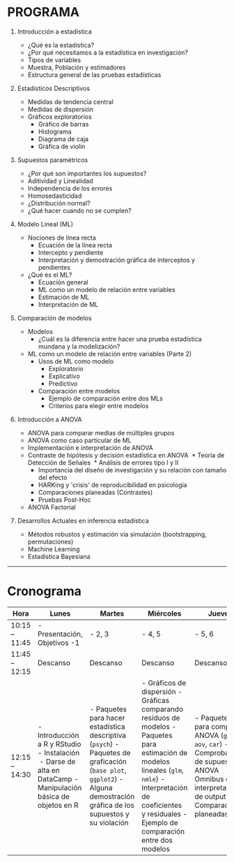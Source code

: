 # PROGRAMA

1. Introducción a estadística
	* ¿Qué es la estadística?
	* ¿Por qué necesitamos a la estadística en investigación?
	* Tipos de variables
	* Muestra, Población y estimadores
	* Estructura general de las pruebas estadísticas

2. Estadísticos Descriptivos
	* Medidas de tendencia central 
	* Medidas de dispersión
	* Gráficos exploratorios
		* Gráfico de barras 
		* Histograma 
		* Diagrama de caja
		* Gráfica de violín
3. Supuestos paramétricos
	* ¿Por qué son importantes los supuestos? 
	* Aditividad y Linealidad
	* Independencia de los errores 
	* Homosedasticidad
	* ¿Distribución normal?
	* ¿Qué hacer cuando no se cumplen?
4. Modelo Lineal (ML)
	* Nociones de línea recta 
		* Ecuación de la línea recta
		* Intercepto y pendiente
		* Interpretación y demostración gráfica de interceptos y pendientes 
	* ¿Qué es el ML?
		* Ecuación general
		* ML como un modelo de relación entre variables
		* Estimación de ML
		* Interpretación de ML
5. Comparación de modelos
	* Modelos
		* ¿Cuál es la diferencia entre hacer una prueba estadística mundana y la modelización?
	* ML como un modelo de relación entre variables (Parte 2) 
		* Usos de ML como modelo
			* Exploratorio 
			* Explicativo 
			* Predictivo
		* Comparación entre modelos 
			* Ejemplo de comparación entre dos MLs
			* Criterios para elegir entre modelos
6. Introducción a ANOVA
	* ANOVA para comparar medias de múltiples grupos
	* ANOVA como caso particular de ML 
	* Implementación e interpretación de ANOVA
	* Contraste de hipótesis y decisión estadística en ANOVA
	  * Teoría de Detección de Señales
	  * Análisis de errores tipo I y II
	  * Importancia del diseño de investigación y su relación con tamaño del efecto
	  * HARKing y 'crisis' de reproducibilidad en psicología
	  * Comparaciones planeadas (Contrastes)
	  * Pruebas Post-Hoc 
	* ANOVA Factorial
7. Desarrollos Actuales en inferencia estadística
	* Métodos robustos y estimación vía simulación (bootstrapping, permutaciones)
	* Machine Learning
	* Estadística Bayesiana

***

# Cronograma

| Hora          | Lunes                                                                                                           | Martes                                                                                                                                                                     | Miércoles                                                                                                                                                                                                                      | Jueves                                                                                                                                                   | Viernes                                                                                                                                    |
|---------------|-----------------------------------------------------------------------------------------------------------------|----------------------------------------------------------------------------------------------------------------------------------------------------------------------------|--------------------------------------------------------------------------------------------------------------------------------------------------------------------------------------------------------------------------------|----------------------------------------------------------------------------------------------------------------------------------------------------------|--------------------------------------------------------------------------------------------------------------------------------------------|
| 10:15 – 11:45 | - Presentación, Objetivos -1                                                                                    | - 2, 3                                                                                                                                                                     | - 4, 5                                                                                                                                                                                                                         | - 5, 6                                                                                                                                                   | - 6, 7                                                                                                                                     |
| 11:45 – 12:15 | Descanso                                                                                                        | Descanso                                                                                                                                                                   | Descanso                                                                                                                                                                                                                       | Descanso                                                                                                                                                 | Descanso                                                                                                                                   |
| 12:15 – 14:30 | - Introducción a R y RStudio  - Instalación  - Darse de alta en DataCamp  - Manipulación básica de objetos en R | - Paquetes para hacer estadística descriptiva (`psych`)  - Paquetes de graficación (`base plot`, `ggplot2`)  - Alguna demostración gráfica de los supuestos y su violación | - Gráficos de dispersión  - Gráficas comparando residuos de modelos  - Paquetes para estimación de modelos lineales (`glm`, `nmle`)  - Interpretación de coeficientes y residuales  - Ejemplo de comparación entre dos modelos | - Paquetes para computar ANOVA (`glm`, `aov`, `car`)  - Comprobación de supuestos - ANOVA Omnibus e interpretación de output  - Comparaciones planeadas. | - Pruebas Post – Hoc  - Ejemplo completo de ANOVA con base de datos más compleja  - ANOVA factorial  - Shiny, RMarkdown y Machine Learning |
